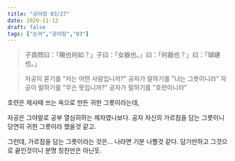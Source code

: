 ```yaml
---
title: "공야장 03/27"
date: 2020-11-12
draft: false
tags: ["논어","공야장","03"]
---
```


> 子貢問曰：「賜也何如？」子曰：「女器也。」曰：「何器也？」曰：「瑚璉也。」

> 자공이 묻기를 "저는 어떤 사람입니까?" 공자가 말하기를 "너는 그릇이니라"
> 자공이 말하기를 "무슨 뜻입니까?" 공자가 말하기를 "호련이니라"

호련은 제사때 쓰는 옥으로 만든 귀한 그릇이라는데,

자공은 그야말로 공부 열심히하는 제자였나보다.
공자 자신의 가르침을 담는 그릇이니 당연히 귀한 그릇이라 했을것 같고.

그런데, 가르침을 담는 그릇이라는 것은... 나라면 기분 나쁠것 같다.
담기만하고 그것으로 끝인것이니 분명 칭찬만은 아닌듯.
